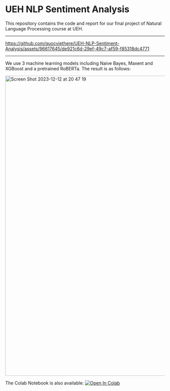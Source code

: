 # UEH NLP Sentiment Analysis
This repository contains the code and report for our final project of Natural Language Processing course at UEH.

---
https://github.com/quocviethere/UEH-NLP-Sentiment-Analysis/assets/96617645/de921c6d-29ef-49c7-af59-f85318dc4771

---

We use 3 machine learning models including Naive Bayes, Maxent and XGBoost and a pretrained RoBERTa. The result is as follows:

<img width="948" alt="Screen Shot 2023-12-12 at 20 47 19" src="https://github.com/quocviethere/UEH-NLP-Sentiment-Analysis/assets/96617645/b2933c3e-f914-44b6-abba-a338d5a9181b">


The Colab Notebook is also available:
[![Open In Colab](https://colab.research.google.com/assets/colab-badge.svg)]([https://colab.research.google.com/github/[Your-GitHub-Username]/[Your-Repo-Name]/blob/[Branch-Name]/[Path-To-Your-Notebook.ipynb]](https://colab.research.google.com/drive/1xVJJBzXdzL3dGXZQw9glIKw7c7IcJ77f?usp=sharing)https://colab.research.google.com/drive/1xVJJBzXdzL3dGXZQw9glIKw7c7IcJ77f?usp=sharing)




